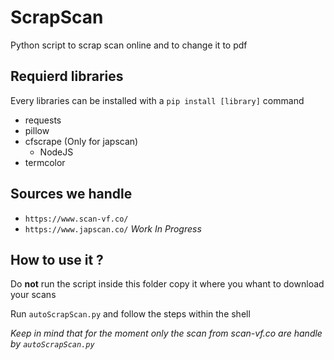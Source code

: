 # ScrapScan
Python script to scrap scan online and to change it to pdf

## Requierd libraries
Every libraries can be installed with a `pip install [library]` command
- requests
- pillow
- cfscrape (Only for japscan)
    - NodeJS
- termcolor

## Sources we handle
- `https://www.scan-vf.co/`
- `https://www.japscan.co/` *Work In Progress*

## How to use it ?
Do **not** run the script inside this folder copy it where you whant to download your scans

Run `autoScrapScan.py` and follow the steps within the shell

*Keep in mind that for the moment only the scan from scan-vf.co are handle by `autoScrapScan.py`*
